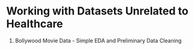 # Working with Datasets Unrelated to Healthcare
1. Bollywood Movie Data - Simple EDA and Preliminary Data Cleaning

